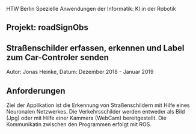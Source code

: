 HTW Berlin
Spezielle Anwendungen der Informatik: KI in der Robotik
## Projekt: roadSignObs
## Straßenschilder erfassen, erkennen und Label zum Car-Controler senden
Autor: Jonas Heinke, 
Datum: Dezember 2018 - Januar 2019

## Anforderungen
Ziel der Applikation ist die Erkennung von Straßenschildern mit Hilfe eines Neuronalen Netzwerkes. Die Verkehrsschilder werden entweder als Bild (Jpg) oder mit Hilfe einer Kammera (WebCam) bereitgestellt. Die Kommunikatin zwischen den Programmen erfolgt mit ROS.
